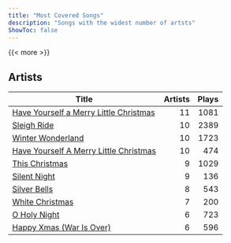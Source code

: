 ```yaml
---
title: "Most Covered Songs"
description: "Songs with the widest number of artsts"
ShowToc: false
---
```


{{< more >}}

## Artists
Title | Artists | Plays 
----- | ------: | -----: 
[Have Yourself a Merry Little Christmas](/songs/have-yourself-a-merry-little-christmas) | 11 | 1081
[Sleigh Ride](/songs/sleigh-ride) | 10 | 2389
[Winter Wonderland](/songs/winter-wonderland) | 10 | 1723
[Have Yourself A Merry Little Christmas](/songs/have-yourself-a-merry-little-christmas) | 10 | 474
[This Christmas](/songs/this-christmas) | 9 | 1029
[Silent Night](/songs/silent-night) | 9 | 136
[Silver Bells](/songs/silver-bells) | 8 | 543
[White Christmas](/songs/white-christmas) | 7 | 200
[O Holy Night](/songs/o-holy-night) | 6 | 723
[Happy Xmas (War Is Over)](/songs/happy-xmas-war-is-over) | 6 | 596

